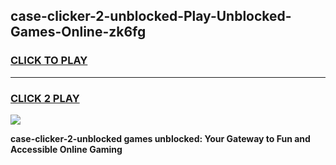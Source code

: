 
## case-clicker-2-unblocked-Play-Unblocked-Games-Online-zk6fg
<h3>
<a href="https://premium76.site?title=case-clicker-2-unblocked&ref=25A">CLICK TO PLAY</a></h3>
<hr>

<h3>
<a href="https://premium76.site?title=case-clicker-2-unblocked&ref=25A">CLICK 2 PLAY</a>
  
</h3>

<a href="https://premium76.site?title=case-clicker-2-unblocked&ref=25A"><img src="https://clearcache.store/games.png"></a>


**case-clicker-2-unblocked games unblocked: Your Gateway to Fun and Accessible Online Gaming**

